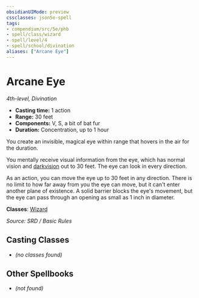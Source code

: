 ```yaml
---
obsidianUIMode: preview
cssclasses: json5e-spell
tags:
- compendium/src/5e/phb
- spell/class/wizard
- spell/level/4
- spell/school/divination
aliases: ["Arcane Eye"]
---
```

# Arcane Eye
*4th-level, Divination*  

- **Casting time:** 1 action
- **Range:** 30 feet
- **Components:** V, S, a bit of bat fur
- **Duration:** Concentration, up to 1 hour

You create an invisible, magical eye within range that hovers in the air for the duration.

You mentally receive visual information from the eye, which has normal vision and [darkvision](rules/senses.md#darkvision) out to 30 feet. The eye can look in every direction.

As an action, you can move the eye up to 30 feet in any direction. There is no limit to how far away from you the eye can move, but it can't enter another plane of existence. A solid barrier blocks the eye's movement, but the eye can pass through an opening as small as 1 inch in diameter.

**Classes**: [Wizard](compendium/classes/wizard.md)

*Source: SRD / Basic Rules*

## Casting Classes
- *(no classes found)*

## Other Spellbooks
- *(not found)*
